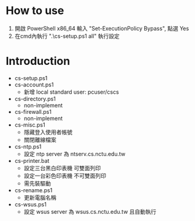 
How to use
==========
1. 開啟 PowerShell x86_64 輸入 "Set-ExecutionPolicy Bypass", 點選 Yes
2. 在cmd內執行 ".\cs-setup.ps1 all" 執行設定


Introduction
============

* cs-setup.ps1
* cs-account.ps1
    * 新增 local standard user: pcuser/cscs
* cs-directory.ps1
    * non-implement 
* cs-firewall.ps1
    * non-implement 
* cs-misc.ps1
    * 隱藏登入使用者帳號
    * 關閉離線檔案
* cs-ntp.ps1
    * 設定 ntp server 為 ntserv.cs.nctu.edu.tw
* cs-printer.bat
    * 設定三台黑白印表機 可雙面列印
    * 設定一台彩色印表機 不可雙面列印
    * 需先裝驅動
* cs-rename.ps1
    * 更新電腦名稱
* cs-wsus.ps1
    * 設定 wsus server 為 wsus.cs.nctu.edu.tw 且自動執行

